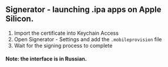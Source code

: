 ## Signerator - launching .ipa apps on Apple Silicon.

1. Import the certificate into Keychain Access
2. Open Signerator - Settings and add the `.mobileprovision` file
3. Wait for the signing process to complete

#### Note: the interface is in Russian.
